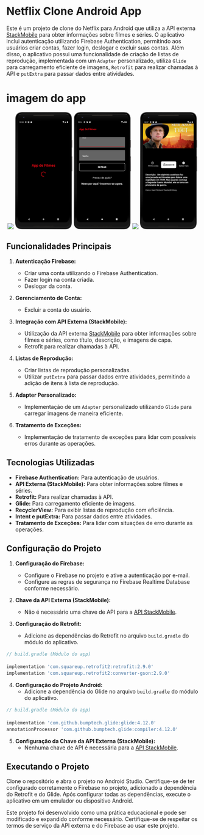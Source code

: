 # Netflix Clone Android App

Este é um projeto de clone do Netflix para Android que utiliza a API externa [StackMobile](https://stackmobile.com.br/filmes) para obter informações sobre filmes e séries. O aplicativo inclui autenticação utilizando Firebase Authentication, permitindo aos usuários criar contas, fazer login, deslogar e excluir suas contas. Além disso, o aplicativo possui uma funcionalidade de criação de listas de reprodução, implementada com um `Adapter` personalizado, utiliza `Glide` para carregamento eficiente de imagens, `Retrofit` para realizar chamadas à API e `putExtra` para passar dados entre atividades.


# imagem do app
<div align="center">
  <img src="https://github.com/herickkgb/App-de-filmes/blob/main/app/src/main/res/imagensApp/999.gif?raw=true" width="150">
 <img src="https://github.com/herickkgb/App-de-filmes/blob/main/app/src/main/res/imagensApp/splash.png?raw=true" width="150">
 <img src="https://github.com/herickkgb/App-de-filmes/blob/main/app/src/main/res/imagensApp/login.png?raw=true" width="150">
 <img src="https://github.com/herickkgb/App-de-filmes/blob/main/app/src/main/res/imagensApp/telaInicial.png?raw=true" width="150">
 <img src="https://github.com/herickkgb/App-de-filmes/blob/main/app/src/main/res/imagensApp/descricao.png?raw=true" width="150"> 
</div>

## Funcionalidades Principais

1. **Autenticação Firebase:**
   - Criar uma conta utilizando o Firebase Authentication.
   - Fazer login na conta criada.
   - Deslogar da conta.

2. **Gerenciamento de Conta:**
   - Excluir a conta do usuário.

3. **Integração com API Externa (StackMobile):**
   - Utilização da API externa [StackMobile](https://stackmobile.com.br/filmes) para obter informações sobre filmes e séries, como título, descrição, e imagens de capa.
   - Retrofit para realizar chamadas à API.

4. **Listas de Reprodução:**
   - Criar listas de reprodução personalizadas.
   - Utilizar `putExtra` para passar dados entre atividades, permitindo a adição de itens à lista de reprodução.

5. **Adapter Personalizado:**
   - Implementação de um `Adapter` personalizado utilizando `Glide` para carregar imagens de maneira eficiente.

6. **Tratamento de Exceções:**
   - Implementação de tratamento de exceções para lidar com possíveis erros durante as operações.

## Tecnologias Utilizadas

- **Firebase Authentication:** Para autenticação de usuários.
- **API Externa (StackMobile):** Para obter informações sobre filmes e séries.
- **Retrofit:** Para realizar chamadas à API.
- **Glide:** Para carregamento eficiente de imagens.
- **RecyclerView:** Para exibir listas de reprodução com eficiência.
- **Intent e putExtra:** Para passar dados entre atividades.
- **Tratamento de Exceções:** Para lidar com situações de erro durante as operações.

## Configuração do Projeto

1. **Configuração do Firebase:**
   - Configure o Firebase no projeto e ative a autenticação por e-mail.
   - Configure as regras de segurança no Firebase Realtime Database conforme necessário.

2. **Chave da API Externa (StackMobile):**
   - Não é necessário uma chave de API para a [API StackMobile](https://stackmobile.com.br/filmes).

3. **Configuração do Retrofit:**
   - Adicione as dependências do Retrofit no arquivo `build.gradle` do módulo do aplicativo.

```gradle
// build.gradle (Módulo do app)

implementation 'com.squareup.retrofit2:retrofit:2.9.0'
implementation 'com.squareup.retrofit2:converter-gson:2.9.0'
```

4. **Configuração do Projeto Android:**
   - Adicione a dependência do Glide no arquivo `build.gradle` do módulo do aplicativo.

```gradle
// build.gradle (Módulo do app)

implementation 'com.github.bumptech.glide:glide:4.12.0'
annotationProcessor 'com.github.bumptech.glide:compiler:4.12.0'
```

5. **Configuração da Chave da API Externa (StackMobile):**
   - Nenhuma chave de API é necessária para a [API StackMobile](https://stackmobile.com.br/filmes).

## Executando o Projeto

Clone o repositório e abra o projeto no Android Studio. Certifique-se de ter configurado corretamente o Firebase no projeto, adicionado a dependência do Retrofit e do Glide. Após configurar todas as dependências, execute o aplicativo em um emulador ou dispositivo Android.

Este projeto foi desenvolvido como uma prática educacional e pode ser modificado e expandido conforme necessário. Certifique-se de respeitar os termos de serviço da API externa e do Firebase ao usar este projeto.
